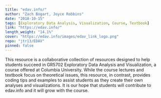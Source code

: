 ```yaml
---
title: "edav.info/"
author: "Zach Bogart, Joyce Robbins"
date: "2018-10-15"
tags: [Exploratory Data Analysis, Visualization, Course, Textbook]
link: "https://edav.info/"
length_weight: "14.1%"
cover: "https://edav.info/images/edav_link_logo.png"
repo: "jtr13/EDAV"
pinned: false
---
```


This resource is a collaborative collection of resources designed to help students succeed in GR5702 Exploratory Data Analysis and Visualization, a course offered at Columbia University. While the course lectures and textbook focus on theoretical issues, this resource, in contrast, provides coding tips and examples to assist students as they create their own analyses and visualizations. It is our hope that students will contribute to edav.info and it will grow with the course.
